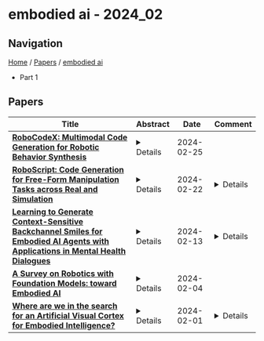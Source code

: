 # embodied ai - 2024_02

## Navigation

[Home](https://lixin97.github.io/arXivRadar) / [Papers](https://lixin97.github.io/arXivRadar/papers) / [embodied ai](https://lixin97.github.io/arXivRadar/papers/embodied_ai)

- Part 1

## Papers

| **Title** | **Abstract** | **Date** | **Comment** |
| --- | --- | --- | --- |
| **[RoboCodeX: Multimodal Code Generation for Robotic Behavior Synthesis](http://arxiv.org/abs/2402.16117v1)** | <details>Robotic behavior synthesis, the problem of understanding multimodal inputs and generating precise physical control for robots, is an important part of Embodied AI. Despite successes in applying multimodal large language models for high-level understanding, it remains challenging to translate these conceptual understandings into detailed robotic actions while achieving generalization across various scenarios. In this paper, we propose a tree-structured multimodal code generation framework for generalized robotic behavior synthesis, termed RoboCodeX. RoboCodeX decomposes high-level human instructions into multiple object-centric manipulation units consisting of physical preferences such as affordance and safety constraints, and applies code generation to introduce generalization ability across various robotics platforms. To further enhance the capability to map conceptual and perceptual understanding into control commands, a specialized multimodal reasoning dataset is collected for pre-training and an iterative self-updating methodology is introduced for supervised fine-tuning. Extensive experiments demonstrate that RoboCodeX achieves state-of-the-art performance in both simulators and real robots on four different kinds of manipulation tasks and one navigation task.</details> | 2024-02-25 |  |
| **[RoboScript: Code Generation for Free-Form Manipulation Tasks across Real and Simulation](http://arxiv.org/abs/2402.14623v1)** | <details>Rapid progress in high-level task planning and code generation for open-world robot manipulation has been witnessed in Embodied AI. However, previous studies put much effort into general common sense reasoning and task planning capabilities of large-scale language or multi-modal models, relatively little effort on ensuring the deployability of generated code on real robots, and other fundamental components of autonomous robot systems including robot perception, motion planning, and control. To bridge this ``ideal-to-real'' gap, this paper presents \textbf{RobotScript}, a platform for 1) a deployable robot manipulation pipeline powered by code generation; and 2) a code generation benchmark for robot manipulation tasks in free-form natural language. The RobotScript platform addresses this gap by emphasizing the unified interface with both simulation and real robots, based on abstraction from the Robot Operating System (ROS), ensuring syntax compliance and simulation validation with Gazebo. We demonstrate the adaptability of our code generation framework across multiple robot embodiments, including the Franka and UR5 robot arms, and multiple grippers. Additionally, our benchmark assesses reasoning abilities for physical space and constraints, highlighting the differences between GPT-3.5, GPT-4, and Gemini in handling complex physical interactions. Finally, we present a thorough evaluation on the whole system, exploring how each module in the pipeline: code generation, perception, motion planning, and even object geometric properties, impact the overall performance of the system.</details> | 2024-02-22 | <details>10 pages of main paper, 4 pages of appendix; 10 figures in main paper, 3 figures in appendix</details> |
| **[Learning to Generate Context-Sensitive Backchannel Smiles for Embodied AI Agents with Applications in Mental Health Dialogues](http://arxiv.org/abs/2402.08837v1)** | <details>Addressing the critical shortage of mental health resources for effective screening, diagnosis, and treatment remains a significant challenge. This scarcity underscores the need for innovative solutions, particularly in enhancing the accessibility and efficacy of therapeutic support. Embodied agents with advanced interactive capabilities emerge as a promising and cost-effective supplement to traditional caregiving methods. Crucial to these agents' effectiveness is their ability to simulate non-verbal behaviors, like backchannels, that are pivotal in establishing rapport and understanding in therapeutic contexts but remain under-explored. To improve the rapport-building capabilities of embodied agents we annotated backchannel smiles in videos of intimate face-to-face conversations over topics such as mental health, illness, and relationships. We hypothesized that both speaker and listener behaviors affect the duration and intensity of backchannel smiles. Using cues from speech prosody and language along with the demographics of the speaker and listener, we found them to contain significant predictors of the intensity of backchannel smiles. Based on our findings, we introduce backchannel smile production in embodied agents as a generation problem. Our attention-based generative model suggests that listener information offers performance improvements over the baseline speaker-centric generation approach. Conditioned generation using the significant predictors of smile intensity provides statistically significant improvements in empirical measures of generation quality. Our user study by transferring generated smiles to an embodied agent suggests that agent with backchannel smiles is perceived to be more human-like and is an attractive alternative for non-personal conversations over agent without backchannel smiles.</details> | 2024-02-13 | <details>Accepted to the Machine Learning for Cognitive and Mental Health Workshop at AAAI 2024</details> |
| **[A Survey on Robotics with Foundation Models: toward Embodied AI](http://arxiv.org/abs/2402.02385v1)** | <details>While the exploration for embodied AI has spanned multiple decades, it remains a persistent challenge to endow agents with human-level intelligence, including perception, learning, reasoning, decision-making, control, and generalization capabilities, so that they can perform general-purpose tasks in open, unstructured, and dynamic environments. Recent advances in computer vision, natural language processing, and multi-modality learning have shown that the foundation models have superhuman capabilities for specific tasks. They not only provide a solid cornerstone for integrating basic modules into embodied AI systems but also shed light on how to scale up robot learning from a methodological perspective. This survey aims to provide a comprehensive and up-to-date overview of foundation models in robotics, focusing on autonomous manipulation and encompassing high-level planning and low-level control. Moreover, we showcase their commonly used datasets, simulators, and benchmarks. Importantly, we emphasize the critical challenges intrinsic to this field and delineate potential avenues for future research, contributing to advancing the frontier of academic and industrial discourse.</details> | 2024-02-04 |  |
| **[Where are we in the search for an Artificial Visual Cortex for Embodied Intelligence?](http://arxiv.org/abs/2303.18240v2)** | <details>We present the largest and most comprehensive empirical study of pre-trained visual representations (PVRs) or visual 'foundation models' for Embodied AI. First, we curate CortexBench, consisting of 17 different tasks spanning locomotion, navigation, dexterous, and mobile manipulation. Next, we systematically evaluate existing PVRs and find that none are universally dominant. To study the effect of pre-training data size and diversity, we combine over 4,000 hours of egocentric videos from 7 different sources (over 4.3M images) and ImageNet to train different-sized vision transformers using Masked Auto-Encoding (MAE) on slices of this data. Contrary to inferences from prior work, we find that scaling dataset size and diversity does not improve performance universally (but does so on average). Our largest model, named VC-1, outperforms all prior PVRs on average but does not universally dominate either. Next, we show that task- or domain-specific adaptation of VC-1 leads to substantial gains, with VC-1 (adapted) achieving competitive or superior performance than the best known results on all of the benchmarks in CortexBench. Finally, we present real-world hardware experiments, in which VC-1 and VC-1 (adapted) outperform the strongest pre-existing PVR. Overall, this paper presents no new techniques but a rigorous systematic evaluation, a broad set of findings about PVRs (that in some cases, refute those made in narrow domains in prior work), and open-sourced code and models (that required over 10,000 GPU-hours to train) for the benefit of the research community.</details> | 2024-02-01 | <details>Project website: https://eai-vc.github.io</details> |
